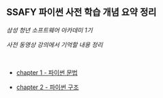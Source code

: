 ## SSAFY 파이썬 사전 학습 개념 요약 정리

*삼성 청년 소프트웨어 아카데미 1기*

*사전 동영상 강의에서 기억할 내용 정리*

<br/>



- [chapter 1 - 파이썬 문법](https://github.com/kim6394/ssafy_python/tree/master/chapter%201%20-%20%ED%8C%8C%EC%9D%B4%EC%8D%AC%20%EB%AC%B8%EB%B2%95)

- [chapter 2 - 파이썬 구조](https://github.com/kim6394/ssafy_python/tree/master/chapter%202%20-%20%ED%8C%8C%EC%9D%B4%EC%8D%AC%20%EA%B5%AC%EC%A1%B0)

